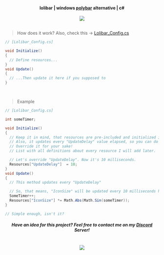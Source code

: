 #### <div align=center>lolibar | windows [polybar](https://github.com/polybar/polybar) alternative | c#</div>
<div align=center><img src="https://github.com/user-attachments/assets/b235a712-dd60-46f8-92f8-d436f10c7a7f" /></div>
</br>

> How does it work? Also, check this → [Lolibar_Config.cs](https://github.com/supchyan/lolibar/blob/master/Lolibar_Config.cs)
```csharp
// [Lolibar_Config.cs]

void Initialize()
{
  // Define resources...
}
void Update()
{
  // ...Then update it here if you supposed to
}
```
</br>

> Example
```csharp
// [Lolibar_Config.cs]

int someTimer;

void Initialize()
{
  // Keep it in mind, that resources are pre-included and initialized in the project.
  // Also, it updates every "UpdateDelay" value elapsed, so you can do anything with it with no toughs.
  // Override it for your sake!
  // List with all definitions about every resource I will add later.

  // Let's override "UpdateDelay". Now it's 10 milliseconds.
  Resources["UpdateDelay"]  = 10;
}
void Update()
{
  // This method updates every "UpdateDelay"

  // So, that means, "IconSize" will be updated every 10 milliseconds here!
  SomeTimer++;
  Resources["IconSize"] *= Math.Abs(Math.Sin(someTimer));
}

// Simple enough, isn't it?
```

##### <div align=center>Have an idea for this project? Feel free to contact me on my [Discord](https://discord.gg/dGF8p9UGyM) Server!</div> </br>
<div align=center><img src="https://github.com/user-attachments/assets/69208a59-6092-4855-b165-44a277779592" /></div>

